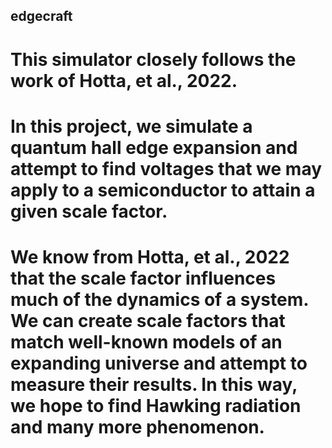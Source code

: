 ## edgecraft

# This simulator closely follows the work of Hotta, et al., 2022.
# In this project, we simulate a quantum hall edge expansion and attempt to find voltages that we may apply to a semiconductor to attain a given scale factor.
# We know from Hotta, et al., 2022 that the scale factor influences much of the dynamics of a system. We can create scale factors that match well-known models of an expanding universe and attempt to measure their results. In this way, we hope to find Hawking radiation and many more phenomenon.